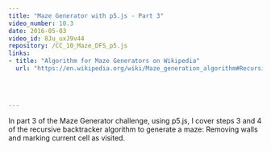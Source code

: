 ```yaml
---
title: "Maze Generator with p5.js - Part 3"
video_number: 10.3
date: 2016-05-03
video_id: 8Ju_uxJ9v44
repository: /CC_10_Maze_DFS_p5.js
links:
- title: "Algorithm for Maze Generators on Wikipedia"  
  url: "https://en.wikipedia.org/wiki/Maze_generation_algorithm#Recursive_backtracker"
  


  
---
```


In part 3 of the Maze Generator challenge, using p5.js, I cover steps 3 and 4 of the recursive backtracker algorithm to generate a maze: Removing walls and marking current cell as visited.

